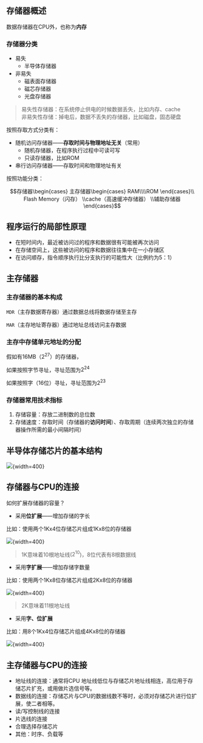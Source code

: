 ## 存储器概述

数据存储器在CPU外，也称为**内存**

### 存储器分类

- 易失
    - 半导体存储器
- 非易失
    - 磁表面存储器
    - 磁芯存储器
    - 光盘存储器

> 易失性存储器：在系统停止供电的时候数据丢失，比如内存、cache<br>
> 非易失性存储：掉电后，数据不丢失的存储器，比如磁盘，固态硬盘

按照存取方式分类有：

- 随机访问存储器——**存取时间与物理地址无关**（常用）
    - 随机存储器，在程序执行过程中可读可写
    - 只读存储器，比如ROM
- 串行访问存储器——存取时间和物理地址有关

按照功能分类：

$$存储器\begin{cases}
    主存储器\begin{cases}
        RAM\\\\ROM
    \end{cases}\\
    Flash Memory（闪存）
    \\cache（高速缓冲存储器）
    \\辅助存储器
\end{cases}$$


## 程序运行的局部性原理

- 在短时间内，最近被访问过的程序和数据很有可能被再次访问
- 在存储空间上，这些被访问的程序和数据往往集中在一小存储区
- 在访问顺存，指令顺序执行比分支执行的可能性大（比例约为5：1）

## 主存储器

### 主存储器的基本构成

`MDR`（主存数据寄存器）通过数据总线将数据存储至主存

`MAR`（主存地址寄存器）通过地址总线访问主存数据

### 主存中存储单元地址的分配

假如有16MB（$2^{27}$）的存储器，

如果按照字节寻址，寻址范围为$2^{24}$

如果按照字（16位）寻址，寻址范围为$2^{23}$

### 存储器常用技术指标

1. 存储容量：存放二进制数的总位数
2. 存储速度：存取时间（存储器的**访问时间**）、存取周期（连续两次独立的存储器操作所需的最小间隔时间）

## 半导体存储芯片的基本结构

![](https://github.com/DINOREXNB/DINOREXNB.github.io/blob/main/docs/images/jz9-0.png?raw=true){width=400}

## 存储器与CPU的连接

如何扩展存储器的容量？

- 采用**位扩展**——增加存储的字长

比如：使用两个1Kx4位存储芯片组成1Kx8位的存储器

![](https://github.com/DINOREXNB/DINOREXNB.github.io/blob/main/docs/images/jz9-1.png?raw=true){width=400}

> 1K意味着10根地址线($2^10$)，8位代表有8根数据线

- 采用**字扩展**——增加存储字数量

比如：使用两个1Kx8位存储芯片组成2Kx8位的存储器

![](https://github.com/DINOREXNB/DINOREXNB.github.io/blob/main/docs/images/jz9-2.png?raw=true){width=400}

> 2K意味着11根地址线

- 采用**字、位扩展**

比如：用8个1Kx4位存储芯片组成4Kx8位的存储器

![](https://github.com/DINOREXNB/DINOREXNB.github.io/blob/main/docs/images/jz9-3.png?raw=true){width=400}

## 主存储器与CPU的连接

- 地址线的连接：通常将CPU 地址线低位与存储芯片地址线相连，高位用于存储芯片扩充，或用做片选信号等。
- 数据线的连接：存储芯片与CPU的数据线数不等时，必须对存储芯片进行位扩展，使二者相等。
- 读/写控制线的连接 
- 片选线的连接
- 合理选择存储芯片
- 其他：时序、负载等